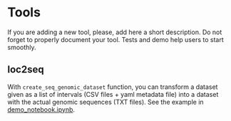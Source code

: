 # Tools

If you are adding a new tool, please, add here a short description. Do not forget to properly document your tool. Tests and demo help users to start smoothly.

## loc2seq

With `create_seq_genomic_dataset` function, you can transform a dataset given as a list of intervals (CSV files + yaml metadata file) into a dataset with the actual genomic sequences (TXT files). See the example in [demo_notebook.ipynb](loc2seq/demo/demo_notebook.ipynb).